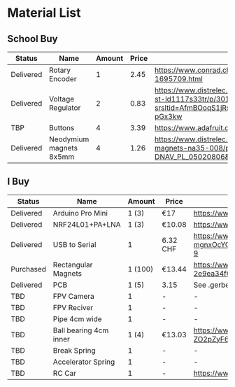 # Material List 


## School Buy

| Status | Name | Amount | Price | Link |
| --------- | -------------------------- | - | --- | ---- |
| Delivered | Rotary Encoder | 1 | 2.45 | https://www.conrad.ch/de/p/joy-it-com-ky040re-sensorkit-1-st-1695709.html |
| Delivered | Voltage Regulator | 2 | 0.83 | https://www.distrelec.ch/en/ldo-voltage-regulator-3v-800ma-sot-223-st-ld1117s33tr/p/30170563?srsltid=AfmBOoqS1jRs7y8uxbUV5umbtAjn_BUEK36EawuUo70h9gYrOxXY-pGx3kw |
| TBP | Buttons | 4 | 3.39 | https://www.adafruit.com/product/491 |
| Delivered | Neodymium magnets 8x5mm | 4 | 1.26 | https://www.distrelec.ch/en/bar-magnet-neodymium-4mm-sura-magnets-na35-008/p/13752748?trackQuery=cat-DNAV_PL_05020806&pos=8&origPos=1 |

## I Buy

| Status | Name | Amount | Price | Link |
| --------- | -------------------------- | - | --- | ---- |
| Delivered | Arduino Pro Mini | 1 (3) | €17 | https://www.amazon.de/gp/product/B09Z29T62F/ref=ox_sc_act_title_4?smid=A3LA1TDA4Q3SUA&psc=1 |
| Delivered | NRF24L01+PA+LNA | 1 (3) | €10.08 | https://www.amazon.de/ICQUANZX-Wireless-Transceiver-Antistatischer-Kompatibel/dp/B07VQ838KT/ref=cm_cr_arp_d_product_top?ie=UTF8 |
| Delivered | USB to Serial | 1 | 6.32 CHF | https://www.amazon.de/USB-TTL-Serial-FT232RL-Arduino-Adapter/dp/B07G87GW4K/ref=sr_1_9?__mk_de_DE=%C3%85M%C3%85%C5%BD%C3%95%C3%91&crid=YB1VJ8ZIMBEO&dib=eyJ2IjoiMSJ9.ycTDf5ja3C3j48vNb5uGLO20PtwY6iEEc6NysJwCc6dy0_QrQYRIjjD-mgnxOcYCb_nNbT8ZNEIBTgtMKRBX51DR8_k6MV7Opez3Rm2ncZC_wVuRAuKtDDsbe1zXqCG3UtroSXx994DFjK4YFZO47xnADBWN0_fvySquuUN5tjUUFWUmneG3EzvCmDYphnRImCldVO8lq2gtwVfqoFhfXNfxpQHBAGZ_p5r0hHGvz1U.WgCPSoK9JNWTD8n6Z2YzChTkGYSWLWQqO4atT2y_T9w&dib_tag=se&keywords=arduino+pro+mini&qid=1713466854&sprefix=arduino+pro+mini%2Caps%2C80&sr=8-9 |
| Purchased | Rectangular Magnets | 1 (100) | €13.44 | https://www.amazon.de/MIN-CI-Rechteckige-Magnettafel-K%C3%BChlschrank/dp/B09XHYLDGQ/ref=pd_ci_mcx_pspc_dp_d_2_i_1?pd_rd_w=aydqM&content-id=amzn1.sym.7838253a-f0cb-4765-8290-3a5e015d7ac1&pf_rd_p=7838253a-f0cb-4765-8290-3a5e015d7ac1&pf_rd_r=9FP9ERXQJFGPCPFN31WH&pd_rd_wg=fk75d&pd_rd_r=146ed219-d63b-497d-8c15-2e9ea34f0590&pd_rd_i=B09XHYLDGQ |
| Delivered | PCB | 1 (5) | 3.15 | See .gerber file |
| TBD | FPV Camera | 1 | - | - |
| TBD | FPV Reciver | 1 | - | - |
| TBD | Pipe 4cm wide | 1 | - | - |
| TBD | Ball bearing 4cm inner | 1 (4) | €13.03 | https://www.amazon.de/sourcing-map-Rillenkugellager-Innendurchm-Au%C3%9Fendurchm/dp/B0834RF845/ref=sr_1_1?__mk_de_DE=%C3%85M%C3%85%C5%BD%C3%95%C3%91&crid=V30R4LTIMX9E&dib=eyJ2IjoiMSJ9.bWHCZ9fKZRXDz5n0YUoErWVcTlk9boUFN3fueENFfpp90uT3kH1WwgnjggULGqa-ZO2pZyF6_Go9rM0YkUMuOZhQKv2e5MiUAkD8sz2dNj9MUt0uDwvJWQQnVMIyyDEdtOLf3p1gjLFzCo5nJ2Jc5n7GklbyZtaTXRor3j_JYvNyoTou4K_kF_PE1VRv_CPeOKzRj2QSSO2djYlkOZpZCzzPHis1cGwqZLPpDKLELt4.1JpGpEsbpBLA86YuHYcs3JRTIW3CS3ju0kkd7KVtCk4&dib_tag=se&keywords=ball+bearing+40mm&qid=1710835272&sprefix=ball+bearing+40mm%2Caps%2C151&sr=8-1 |
| TBD | Break Spring | 1 | - | - |
| TBD | Accelerator Spring | 1 | - | - |
| TBD | RC Car | 1 | - | https://www.amazon.de/HYPER-GO-Brushless-Erwachsene-schneller/dp/B0CBMVT32F?shipTo=CH&source=ps-sl-shoppingads-lpcontext&ref_=fplfs&psc=1&smid=AENESPPY42O1O |


